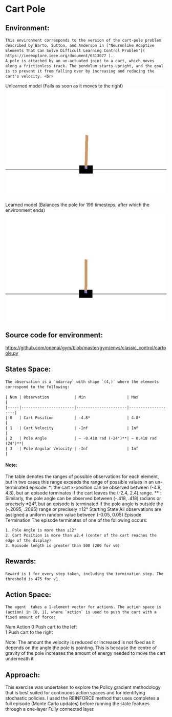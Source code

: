 # Cart Pole
## Environment:
    This environment corresponds to the version of the cart-pole problem described by Barto, Sutton, and Anderson in ["Neuronlike Adaptive Elements That Can Solve Difficult Learning Control Problem"]( https://ieeexplore.ieee.org/document/6313077 ).
    A pole is attached by an un-actuated joint to a cart, which moves along a frictionless track. The pendulum starts upright, and the goal is to prevent it from falling over by increasing and reducing the cart's velocity. <br>

Unlearned model (Fails as soon as it moves to the right)
![Random](random.gif)  

Learned model (Balances the pole for 199 timesteps, after which the environment ends)
![Learnt model](learned.gif)


## Source code for environment:
https://github.com/openai/gym/blob/master/gym/envs/classic_control/cartpole.py
## States Space:
    The observation is a `ndarray` with shape `(4,)` where the elements correspond to the following:

    | Num | Observation           | Min                  | Max                |
    |-----|-----------------------|----------------------|--------------------|
    | 0   | Cart Position         | -4.8*                | 4.8*               |
    | 1   | Cart Velocity         | -Inf                 | Inf                |
    | 2   | Pole Angle            | ~ -0.418 rad (-24°)**| ~ 0.418 rad (24°)**|
    | 3   | Pole Angular Velocity | -Inf                 | Inf                |

#### Note: 
The table denotes the ranges of possible observations for each element, but in two cases this range exceeds the range of possible values in an un-terminated episode:
 *: the cart x-position can be observed between (-4.8, 4.8), but an episode terminates if the cart leaves the (-2.4, 2.4) range.
** : Similarly, the pole angle can be observed between (-.418, .418) radians or precisely ±24°, but an episode is terminated if the pole angle is outside the (-.2095, .2095) range or precisely ±12°
Starting State
All observations are assigned a uniform random value between (-0.05, 0.05)
Episode Termination
The episode terminates of one of the following occurs:

    1. Pole Angle is more than ±12°
    2. Cart Position is more than ±2.4 (center of the cart reaches the edge of the display)
    3. Episode length is greater than 500 (200 for v0)

## Rewards:
    Reward is 1 for every step taken, including the termination step. The threshold is 475 for v1.
## Action Space:
    The agent  takes a 1-element vector for actions. The action space is (action) in [0, 1], where `action` is used to push the cart with a fixed amount of force:
Num	Action
0	Push cart to the left  
1	Push cart to the right
	
Note: The amount the velocity is reduced or increased is not fixed as it depends on the angle the pole is pointing. This is because the centre of gravity of the pole increases the amount of energy needed to move the cart underneath it
## Approach:
This exercise was undertaken to explore the Policy gradient methodology that is best suited for continuous action spaces and for identifying stochastic policies. I used the REINFORCE method that uses completes a full episode (Monte Carlo updates) before running the state features through a one-layer Fully connected layer. 
